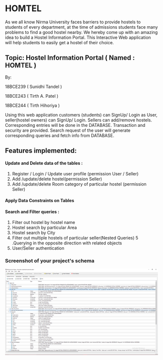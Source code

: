 # HOMTEL



As we all know Nirma University faces barriers to provide hostels to students of every department, at the time of admissions students face many problems to find a good hostel nearby. 
We hereby come up with an amazing idea to build a Hostel Information Portal. This Interactive Web application will help students to easily get a hostel of their choice.


## Topic: Hostel Information Portal ( Named : HOMTEL )
By: 

18BCE239 ( Sunidhi Tandel )

18BCE243 ( Tirth A. Patel  )

18BCE244 ( Tirth Hihoriya )

Using this web application customers (students)    can SignUp/ Login as User,  seller(hostel owners)   can  SignUp/ Login. Sellers can add/remove hostels. Corresponding entries will be done in the DATABASE. 
Transaction and security are provided. Search request of the user will generate corresponding queries and fetch info from DATABASE. 

## Features implemented:
#### Update and Delete data of the tables :
1. Register / Login / Update user profile (permission User / Seller)
2. Add /update/delete hostel(permission Seller)
3. Add /update/delete Room category of particular hostel (permission Seller)
#### Apply Data Constraints on Tables    
#### Search and Filter queries :
1. Filter out hostel by hostel name
2. Hostel search by particular Area
3. Hostel search by City
4. Filter out multiple hostels of particular seller(Nested Queries)
5 .Querying in the opposite direction with related objects
6. User/Seller authentication

 ### Screenshot of your project's schema
![schema](project_schema.png)
